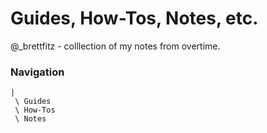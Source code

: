 # Guides, How-Tos, Notes, etc.
@_brettfitz - colllection of my notes from overtime.


### Navigation
```
|
 \ Guides
 \ How-Tos
 \ Notes
```